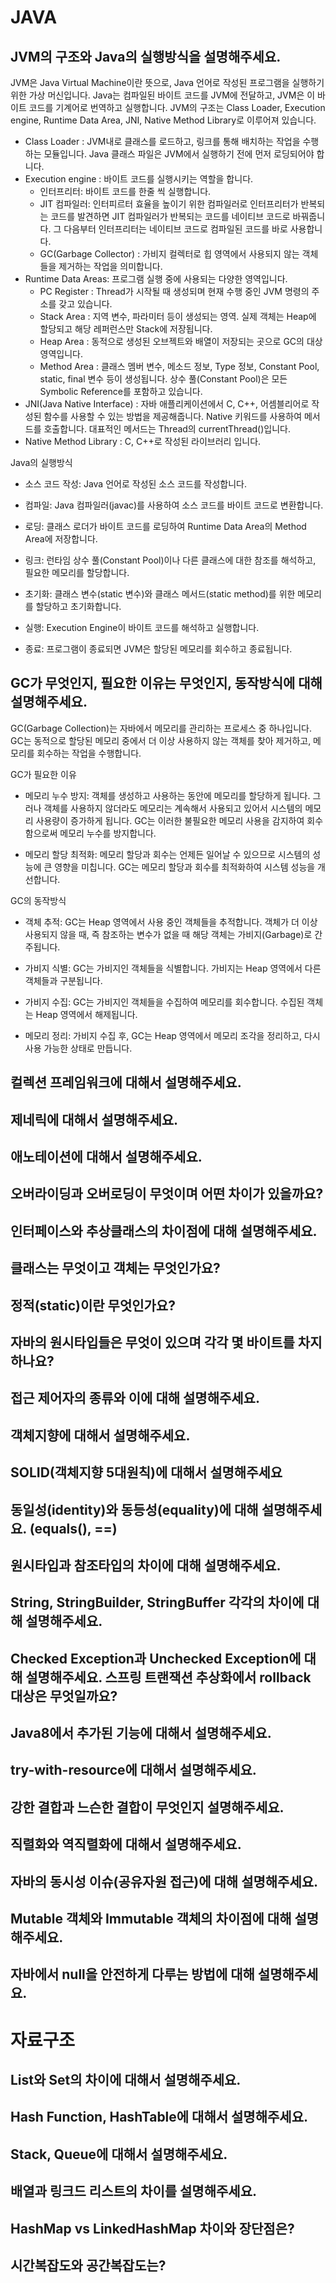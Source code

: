 # JAVA

## JVM의 구조와 Java의 실행방식을 설명해주세요.
JVM은 Java Virtual Machine이란 뜻으로, Java 언어로 작성된 프로그램을 실행하기 위한 가상 머신입니다. Java는 컴파일된 바이트 코드를 JVM에 전달하고, JVM은 이 바이트 코드를 기계어로 번역하고 실행합니다. JVM의 구조는 Class Loader, Execution engine, Runtime Data Area, JNI, Native Method Library로 이루어져 있습니다.

- Class Loader : JVM내로 클래스를 로드하고, 링크를 통해 배치하는 작업을 수행하는 모듈입니다. Java 클래스 파일은 JVM에서 실행하기 전에 먼저 로딩되어야 합니다.
- Execution engine : 바이트 코드를 실행시키는 역할을 합니다.
  - 인터프리터: 바이트 코드를 한줄 씩 실행합니다.
  - JIT 컴파일러: 인터피르터 효율을 높이기 위한 컴파일러로 인터프리터가 반복되는 코드를 발견하면 JIT 컴파일러가 반복되는 코드를 네이티브 코드로 바꿔줍니다. 그 다음부터 인터프리터는 네이티브 코드로 컴파일된 코드를 바로 사용합니다.
  - GC(Garbage Collector) : 가비지 컬렉터로 힙 영역에서 사용되지 않는 객체들을 제거하는 작업을 의미합니다.
- Runtime Data Areas: 프로그램 실행 중에 사용되는 다양한 영역입니다.
  - PC Register : Thread가 시작될 때 생성되며 현재 수행 중인 JVM 명령의 주소를 갖고 있습니다.
  - Stack Area : 지역 변수, 파라미터 등이 생성되는 영역. 실제 객체는 Heap에 할당되고 해당 레퍼런스만 Stack에 저장됩니다.
  - Heap Area : 동적으로 생성된 오브젝트와 배열이 저장되는 곳으로 GC의 대상 영역입니다.
  - Method Area : 클래스 멤버 변수, 메소드 정보, Type 정보, Constant Pool, static, final 변수 등이 생성됩니다. 상수 풀(Constant Pool)은 모든 Symbolic Reference를 포함하고 있습니다.
- JNI(Java Native Interface) : 자바 애플리케이션에서 C, C++, 어셈블리어로 작성된 함수를 사용할 수 있는 방법을 제공해줍니다. Native 키워드를 사용하여 메서드를 호출합니다. 대표적인 메서드는 Thread의 currentThread()입니다.
- Native Method Library : C, C++로 작성된 라이브러리 입니다.

Java의 실행방식
- 소스 코드 작성: Java 언어로 작성된 소스 코드를 작성합니다.

- 컴파일: Java 컴파일러(javac)를 사용하여 소스 코드를 바이트 코드로 변환합니다.

- 로딩: 클래스 로더가 바이트 코드를 로딩하여 Runtime Data Area의 Method Area에 저장합니다.

- 링크: 런타임 상수 풀(Constant Pool)이나 다른 클래스에 대한 참조를 해석하고, 필요한 메모리를 할당합니다.

- 초기화: 클래스 변수(static 변수)와 클래스 메서드(static method)를 위한 메모리를 할당하고 초기화합니다.

- 실행: Execution Engine이 바이트 코드를 해석하고 실행합니다.

- 종료: 프로그램이 종료되면 JVM은 할당된 메모리를 회수하고 종료됩니다.

## GC가 무엇인지, 필요한 이유는 무엇인지, 동작방식에 대해 설명해주세요.
GC(Garbage Collection)는 자바에서 메모리를 관리하는 프로세스 중 하나입니다. GC는 동적으로 할당된 메모리 중에서 더 이상 사용하지 않는 객체를 찾아 제거하고, 메모리를 회수하는 작업을 수행합니다.

GC가 필요한 이유
- 메모리 누수 방지: 객체를 생성하고 사용하는 동안에 메모리를 할당하게 됩니다. 그러나 객체를 사용하지 않더라도 메모리는 계속해서 사용되고 있어서 시스템의 메모리 사용량이 증가하게 됩니다. GC는 이러한 불필요한 메모리 사용을 감지하여 회수함으로써 메모리 누수를 방지합니다.

- 메모리 할당 최적화: 메모리 할당과 회수는 언제든 일어날 수 있으므로 시스템의 성능에 큰 영향을 미칩니다. GC는 메모리 할당과 회수를 최적화하여 시스템 성능을 개선합니다.

GC의 동작방식
- 객체 추적: GC는 Heap 영역에서 사용 중인 객체들을 추적합니다. 객체가 더 이상 사용되지 않을 때, 즉 참조하는 변수가 없을 때 해당 객체는 가비지(Garbage)로 간주됩니다.

- 가비지 식별: GC는 가비지인 객체들을 식별합니다. 가비지는 Heap 영역에서 다른 객체들과 구분됩니다.

- 가비지 수집: GC는 가비지인 객체들을 수집하여 메모리를 회수합니다. 수집된 객체는 Heap 영역에서 해제됩니다.

- 메모리 정리: 가비지 수집 후, GC는 Heap 영역에서 메모리 조각을 정리하고, 다시 사용 가능한 상태로 만듭니다.

## 컬렉션 프레임워크에 대해서 설명해주세요.

## 제네릭에 대해서 설명해주세요.

## 애노테이션에 대해서 설명해주세요.

## 오버라이딩과 오버로딩이 무엇이며 어떤 차이가 있을까요?

## 인터페이스와 추상클래스의 차이점에 대해 설명해주세요.

## 클래스는 무엇이고 객체는 무엇인가요?

## 정적(static)이란 무엇인가요?

## 자바의 원시타입들은 무엇이 있으며 각각 몇 바이트를 차지하나요?

## 접근 제어자의 종류와 이에 대해 설명해주세요.

## 객체지향에 대해서 설명해주세요.

## SOLID(객체지향 5대원칙)에 대해서 설명해주세요

## 동일성(identity)와 동등성(equality)에 대해 설명해주세요. (equals(), ==)

## 원시타입과 참조타입의 차이에 대해 설명해주세요.

## String, StringBuilder, StringBuffer 각각의 차이에 대해 설명해주세요.

## Checked Exception과 Unchecked Exception에 대해 설명해주세요. 스프링 트랜잭션 추상화에서 rollback 대상은 무엇일까요?

## Java8에서 추가된 기능에 대해서 설명해주세요.

## try-with-resource에 대해서 설명해주세요.

## 강한 결합과 느슨한 결합이 무엇인지 설명해주세요.

## 직렬화와 역직렬화에 대해서 설명해주세요.

## 자바의 동시성 이슈(공유자원 접근)에 대해 설명해주세요.

## Mutable 객체와 Immutable 객체의 차이점에 대해 설명해주세요.

## 자바에서 null을 안전하게 다루는 방법에 대해 설명해주세요.

# 자료구조

## List와 Set의 차이에 대해서 설명해주세요.

## Hash Function, HashTable에 대해서 설명해주세요.

## Stack, Queue에 대해서 설명해주세요.

## 배열과 링크드 리스트의 차이를 설명해주세요.

## HashMap vs LinkedHashMap 차이와 장단점은?

## 시간복잡도와 공간복잡도는?
